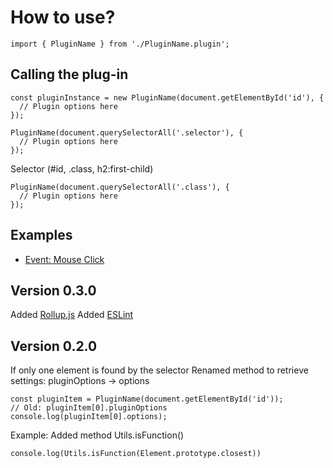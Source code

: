 # How to use?
```
import { PluginName } from './PluginName.plugin';
```

## Calling the plug-in
```
const pluginInstance = new PluginName(document.getElementById('id'), {
  // Plugin options here
});
```
```
PluginName(document.querySelectorAll('.selector'), {
  // Plugin options here
});
```

Selector (#id, .class, h2:first-child)
```
PluginName(document.querySelectorAll('.class'), {
  // Plugin options here
});
```

## Examples
- [Event: Mouse Click](https://github.com/R00T80Y/js-plugin-template/blob/example-events/pluginName.plugin.js)

## Version 0.3.0
Added [Rollup.js](https://rollupjs.org/guide/en/)
Added [ESLint](https://eslint.org/)

## Version 0.2.0
If only one element is found by the selector
Renamed method to retrieve settings: pluginOptions -> options
```
const pluginItem = PluginName(document.getElementById('id'));
// Old: pluginItem[0].pluginOptions
console.log(pluginItem[0].options);
```
Example: Added method Utils.isFunction()
```
console.log(Utils.isFunction(Element.prototype.closest))
```
